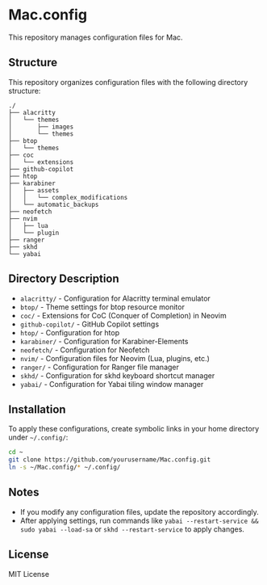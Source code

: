 # Mac.config

This repository manages configuration files for Mac.

## Structure
This repository organizes configuration files with the following directory structure:

```
./
├── alacritty
│   └── themes
│       ├── images
│       └── themes
├── btop
│   └── themes
├── coc
│   └── extensions
├── github-copilot
├── htop
├── karabiner
│   ├── assets
│   │   └── complex_modifications
│   └── automatic_backups
├── neofetch
├── nvim
│   ├── lua
│   └── plugin
├── ranger
├── skhd
└── yabai
```

## Directory Description
- `alacritty/` - Configuration for Alacritty terminal emulator
- `btop/` - Theme settings for btop resource monitor
- `coc/` - Extensions for CoC (Conquer of Completion) in Neovim
- `github-copilot/` - GitHub Copilot settings
- `htop/` - Configuration for htop
- `karabiner/` - Configuration for Karabiner-Elements
- `neofetch/` - Configuration for Neofetch
- `nvim/` - Configuration files for Neovim (Lua, plugins, etc.)
- `ranger/` - Configuration for Ranger file manager
- `skhd/` - Configuration for skhd keyboard shortcut manager
- `yabai/` - Configuration for Yabai tiling window manager

## Installation
To apply these configurations, create symbolic links in your home directory under `~/.config/`:

```sh
cd ~
git clone https://github.com/yourusername/Mac.config.git
ln -s ~/Mac.config/* ~/.config/
```

## Notes
- If you modify any configuration files, update the repository accordingly.
- After applying settings, run commands like `yabai --restart-service && sudo yabai --load-sa` or `skhd --restart-service` to apply changes.

## License
MIT License